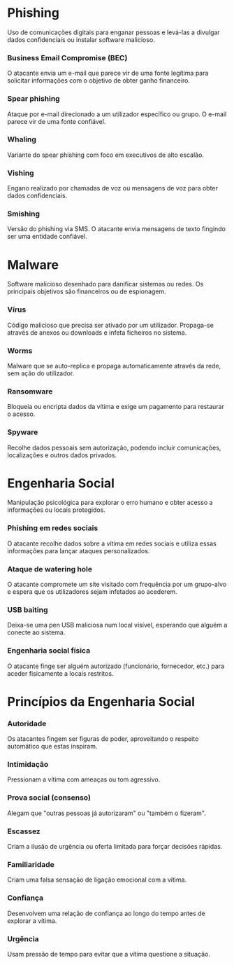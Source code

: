 # Phishing

Uso de comunicações digitais para enganar pessoas e levá-las a divulgar dados confidenciais ou instalar software malicioso.

### Business Email Compromise (BEC)
O atacante envia um e-mail que parece vir de uma fonte legítima para solicitar informações com o objetivo de obter ganho financeiro.

### Spear phishing
Ataque por e-mail direcionado a um utilizador específico ou grupo. O e-mail parece vir de uma fonte confiável.

### Whaling
Variante do spear phishing com foco em executivos de alto escalão.

### Vishing
Engano realizado por chamadas de voz ou mensagens de voz para obter dados confidenciais.

### Smishing
Versão do phishing via SMS. O atacante envia mensagens de texto fingindo ser uma entidade confiável.

# Malware

Software malicioso desenhado para danificar sistemas ou redes. Os principais objetivos são financeiros ou de espionagem.

### Vírus
Código malicioso que precisa ser ativado por um utilizador. Propaga-se através de anexos ou downloads e infeta ficheiros no sistema.

### Worms
Malware que se auto-replica e propaga automaticamente através da rede, sem ação do utilizador.

### Ransomware
Bloqueia ou encripta dados da vítima e exige um pagamento para restaurar o acesso.

### Spyware
Recolhe dados pessoais sem autorização, podendo incluir comunicações, localizações e outros dados privados.

# Engenharia Social

Manipulação psicológica para explorar o erro humano e obter acesso a informações ou locais protegidos.

### Phishing em redes sociais
O atacante recolhe dados sobre a vítima em redes sociais e utiliza essas informações para lançar ataques personalizados.

### Ataque de watering hole
O atacante compromete um site visitado com frequência por um grupo-alvo e espera que os utilizadores sejam infetados ao acederem.

### USB baiting
Deixa-se uma pen USB maliciosa num local visível, esperando que alguém a conecte ao sistema.

### Engenharia social física
O atacante finge ser alguém autorizado (funcionário, fornecedor, etc.) para aceder fisicamente a locais restritos.

# Princípios da Engenharia Social

### Autoridade
Os atacantes fingem ser figuras de poder, aproveitando o respeito automático que estas inspiram.

### Intimidação
Pressionam a vítima com ameaças ou tom agressivo.

### Prova social (consenso)
Alegam que "outras pessoas já autorizaram" ou "também o fizeram".

### Escassez
Criam a ilusão de urgência ou oferta limitada para forçar decisões rápidas.

### Familiaridade
Criam uma falsa sensação de ligação emocional com a vítima.

### Confiança
Desenvolvem uma relação de confiança ao longo do tempo antes de explorar a vítima.

### Urgência
Usam pressão de tempo para evitar que a vítima questione a situação.

